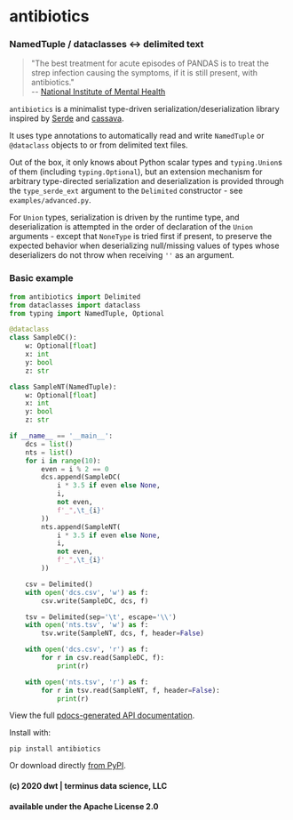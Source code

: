 # antibiotics
### NamedTuple / dataclasses <-> delimited text

> "The best treatment for acute episodes of PANDAS is to treat the strep
infection causing the symptoms, if it is still present, with antibiotics."  
-- [National Institute of Mental Health](https://www.nimh.nih.gov/health/publications/pandas/index.shtml)

`antibiotics` is a minimalist type-driven serialization/deserialization library
inspired by [Serde](https://serde.rs/) and
[cassava](http://hackage.haskell.org/package/cassava).

It uses type annotations to automatically read and write `NamedTuple` or
`@dataclass` objects to or from delimited text files.

Out of the box, it only knows about Python scalar types and `typing.Union`s
of them (including `typing.Optional`), but an extension mechanism for
arbitrary type-directed serialization and deserialization is provided
through the `type_serde_ext` argument to the `Delimited` constructor - see
`examples/advanced.py`.

For `Union` types, serialization is driven by the runtime type,
and deserialization is attempted in the order of declaration of the
`Union` arguments - except that `NoneType` is tried first if present,
to preserve the expected behavior when deserializing null/missing values
of types whose deserializers do not throw when receiving `''` as an argument.

### Basic example
```python
from antibiotics import Delimited
from dataclasses import dataclass
from typing import NamedTuple, Optional

@dataclass
class SampleDC():
    w: Optional[float]
    x: int
    y: bool
    z: str

class SampleNT(NamedTuple):
    w: Optional[float]
    x: int
    y: bool
    z: str

if __name__ == '__main__':
    dcs = list()
    nts = list()
    for i in range(10):
        even = i % 2 == 0
        dcs.append(SampleDC(
            i * 3.5 if even else None,
            i,
            not even,
            f'_",\t_{i}'
        ))
        nts.append(SampleNT(
            i * 3.5 if even else None,
            i,
            not even,
            f'_",\t_{i}'
        ))

    csv = Delimited()
    with open('dcs.csv', 'w') as f:
        csv.write(SampleDC, dcs, f)

    tsv = Delimited(sep='\t', escape='\\')
    with open('nts.tsv', 'w') as f:
        tsv.write(SampleNT, dcs, f, header=False)

    with open('dcs.csv', 'r') as f:
        for r in csv.read(SampleDC, f):
            print(r)

    with open('nts.tsv', 'r') as f:
        for r in tsv.read(SampleNT, f, header=False):
            print(r)
```

View the full [pdocs-generated API documentation](https://ghcdn.rawgit.org/derrickturk/antibiotics/7309cf7f3686573203849131e787daebeb52b086/doc/antibiotics.html).

Install with:

    pip install antibiotics

Or download directly [from PyPI](https://pypi.org/project/antibiotics/).

#### (c) 2020 dwt | terminus data science, LLC
#### available under the Apache License 2.0
